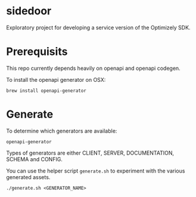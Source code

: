 # sidedoor
Exploratory project for developing a service version of the Optimizely SDK.

# Prerequisits
This repo currently depends heavily on openapi and openapi codegen.

To install the openapi generator on OSX:
```
brew install openapi-generator
```

# Generate
To determine which generators are available:
```
openapi-generator
```
Types of generators are either CLIENT, SERVER, DOCUMENTATION, SCHEMA and CONFIG.

You can use the helper script `generate.sh` to experiment with the various generated assets.
```
./generate.sh <GENERATOR_NAME>
```
